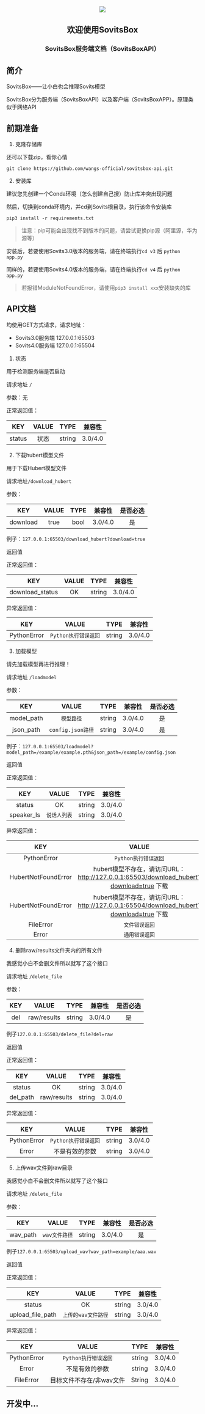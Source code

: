 <center>
<img src = 'https://s3.bmp.ovh/imgs/2023/07/21/a43006f865b8eaf7.png' >
<h2>欢迎使用SovitsBox</h2>
<h3>SovitsBox服务端文档（SovitsBoxAPI）</h3>
</center>


## 简介

SovitsBox——让小白也会推理Sovits模型

SovitsBox分为服务端（SovitsBoxAPI）以及客户端（SovitsBoxAPP）。原理类似于网络API

## 前期准备

1. 克隆存储库

还可以下载zip，看你心情

`git clone https://github.com/wangs-official/sovitsbox-api.git`

2. 安装库

建议您先创建一个Conda环境（怎么创建自己搜）防止库冲突出现问题

然后，切换到conda环境内，并cd到Sovits根目录，执行该命令安装库

`pip3 install -r requirements.txt `

> 注意：pip可能会出现找不到版本的问题，请尝试更换pip源（阿里源，华为源等）

安装后，若要使用Sovits3.0版本的服务端，请在终端执行`cd v3` 后 `python app.py`

同样的，若要使用Sovits4.0版本的服务端，请在终端执行`cd v4` 后 `python app.py`

> 若报错ModuleNotFoundError，请使用`pip3 install xxx`安装缺失的库

## API文档

均使用GET方式请求，请求地址：

- Sovits3.0服务端 127.0.0.1:65503
- Sovits4.0服务端 127.0.0.1:65504

1. 状态

用于检测服务端是否启动

请求地址 `/`

参数：无

正常返回值：

|  KEY   | VALUE |  TYPE  | 兼容性  |
| :----: | :---: | :----: | :-----: |
| status | 状态  | string | 3.0/4.0 |



2. 下载hubert模型文件

用于下载Hubert模型文件

请求地址`/download_hubert`

参数：

|   KEY    | VALUE | TYPE | 兼容性  | 是否必选 |
| :------: | :---: | :--: | :-----: | :------: |
| download | true  | bool | 3.0/4.0 |    是    |

例子：`127.0.0.1:65503/download_hubert?download=true`

返回值

正常返回值：

|       KEY       | VALUE |  TYPE  | 兼容性  |
| :-------------: | :---: | :----: | :-----: |
| download_status |  OK   | string | 3.0/4.0 |

异常返回值：

|     KEY     |        VALUE         |  TYPE  | 兼容性  |
| :---------: | :------------------: | :----: | :-----: |
| PythonError | `Python执行错误返回` | string | 3.0/4.0 |



3. 加载模型

请先加载模型再进行推理！

请求地址 `/loadmodel`

参数：

|    KEY     |       VALUE       |  TYPE  | 兼容性  | 是否必选 |
| :--------: | :---------------: | :----: | :-----: | :------: |
| model_path |    `模型路径`     | string | 3.0/4.0 |    是    |
| json_path  | `config.json路径` | string | 3.0/4.0 |    是    |

例子：`127.0.0.1:65503/loadmodel?model_path=/example/example.pth&json_path=/example/config.json`

返回值

正常返回值：

|    KEY     |    VALUE     |  TYPE  | 兼容性  |
| :--------: | :----------: | :----: | :-----: |
|   status   |      OK      | string | 3.0/4.0 |
| speaker_ls | `说话人列表` | string | 3.0/4.0 |

异常返回值：

|         KEY         |                            VALUE                             |  TYPE  | 兼容性  |
| :-----------------: | :----------------------------------------------------------: | :----: | :-----: |
|     PythonError     |                     `Python执行错误返回`                     | string | 3.0/4.0 |
| HubertNotFoundError | hubert模型不存在，请访问URL：http://127.0.0.1:65503/download_hubert?download=true 下载 | string |   3.0   |
| HubertNotFoundError | hubert模型不存在，请访问URL：http://127.0.0.1:65504/download_hubert?download=true 下载 | string |   4.0   |
|      FileError      |                        `文件错误返回`                        | string | 3.0/4.0 |
|        Error        |                        `通用错误返回`                        | String | 3.0/4.0 |

4. 删除raw/results文件夹内的所有文件

我感觉小白不会删文件所以就写了这个接口

请求地址 `/delete_file`

参数：

| KEY  |    VALUE    |  TYPE  | 兼容性  | 是否必选 |
| :--: | :---------: | :----: | :-----: | :------: |
| del  | raw/results | string | 3.0/4.0 |    是    |

例子`127.0.0.1:65503/delete_file?del=raw`

返回值

正常返回值：

|   KEY    |    VALUE    |  TYPE  | 兼容性  |
| :------: | :---------: | :----: | :-----: |
|  status  |     OK      | string | 3.0/4.0 |
| del_path | raw/results | string | 3.0/4.0 |

异常返回值：

|     KEY     |        VALUE         |  TYPE  | 兼容性  |
| :---------: | :------------------: | :----: | :-----: |
| PythonError | `Python执行错误返回` | string | 3.0/4.0 |
|    Error    |    不是有效的参数    | string | 3.0/4.0 |

5.  上传wav文件到raw目录

我感觉小白不会删文件所以就写了这个接口

请求地址 `/delete_file`

参数：

|   KEY    |     VALUE     |  TYPE  | 兼容性  | 是否必选 |
| :------: | :-----------: | :----: | :-----: | :------: |
| wav_path | `wav文件路径` | string | 3.0/4.0 |    是    |

例子`127.0.0.1:65503/upload_wav?wav_path=example/aaa.wav`

返回值

正常返回值：

|       KEY        |        VALUE        |  TYPE  | 兼容性  |
| :--------------: | :-----------------: | :----: | :-----: |
|      status      |         OK          | string | 3.0/4.0 |
| upload_file_path | `上传的wav文件路径` | string | 3.0/4.0 |

异常返回值：

|     KEY     |          VALUE           |  TYPE  | 兼容性  |
| :---------: | :----------------------: | :----: | :-----: |
| PythonError |   `Python执行错误返回`   | string | 3.0/4.0 |
|    Error    |      不是有效的参数      | string | 3.0/4.0 |
|  FileError  | 目标文件不存在/非wav文件 | String | 3.0/4.0 |

## 开发中...